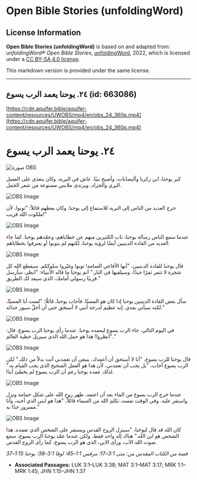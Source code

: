 # Open Bible Stories (unfoldingWord)

## License Information

**Open Bible Stories (unfoldingWord)** is based on and adapted from: _unfoldingWord® Open Bible Stories_, [unfoldingWord](https://unfoldingword.org/utw), 2022, which is licensed under a [CC BY-SA 4.0 license](https://creativecommons.org/licenses/by-sa/4.0/legalcode.en).

This markdown version is provided under the same license.



--------------------------------

## ٢٤. يوحنا يعمد الرب يسوع (id: 663086)

[https://cdn.aquifer.bible/aquifer-content/resources/UWOBS/mp4/en/obs_24_360p.mp4](https://cdn.aquifer.bible/aquifer-content/resources/UWOBS/mp4/en/obs_24_360p.mp4)

٢٤. يوحنا يعمد الرب يسوع
========================

![صورة OBS](https://cdn.aquifer.bible/aquifer-content/resources/UWOBS/jpg/360px/obs-en-24-01.jpg)

كبر يوحنا، ابن زكريا وأليصابات، وأصبح نبيًا. عاش في البرية، وكان يتغذى على العسل البري والجراد، ويرتدى ملابس مصنوعة من شعر الجمل.

![OBS Image](https://cdn.aquifer.bible/aquifer-content/resources/UWOBS/jpg/360px/obs-en-24-02.jpg)

خرج العديد من الناس إلى البرية للاستماع إلى يوحنا. وكان يعظهم قائلاً: "توبوا، لأن ملكوت الله قريب!"

![OBS Image](https://cdn.aquifer.bible/aquifer-content/resources/UWOBS/jpg/360px/obs-en-24-03.jpg)

عندما سمع الناس رسالة يوحنا، تاب الكثيرين منهم عن خطاياهم، وعمّدهم يوحنا. كما جاء العديد من القادة الدينيين أيضًا لرؤية يوحنا، لكنهم لم يتوبوا أو يعترفوا بخطاياهم.

![OBS Image](https://cdn.aquifer.bible/aquifer-content/resources/UWOBS/jpg/360px/obs-en-24-04.jpg)

قال يوحنا للقادة الدينيين، "أيها الأفاعي السامة! توبوا وغيّروا سلوككم. سيقطع الله كل شجرة لا تثمر ثمرًا جيدًا، وسيلقيها في النار." أتم يوحنا ما قاله الأنبياء: "انظر، سأرسل قريبًا رسولي أمامك، الذي سيعد لك الطريق."

![OBS Image](https://cdn.aquifer.bible/aquifer-content/resources/UWOBS/jpg/360px/obs-en-24-05.jpg)

سأل بعض القادة الدينيين يوحنا إذا كان هو المسيّا. فأجاب يوحنا، قائلًا: "لست أنا المسيّا، لكنه سيأتي بعدي. إنه عظيم لدرجة أنني لا أستحق حتى أن أحلّ سيور حذائه."

![OBS Image](https://cdn.aquifer.bible/aquifer-content/resources/UWOBS/jpg/360px/obs-en-24-06.jpg)

في اليوم التالي، جاء الرب يسوع ليعمده يوحنا. عندما رأى يوحنا الرب يسوع، قال: "انظروا! هذا هو حمل الله الذي سيزيل خطية العالم."

![OBS Image](https://cdn.aquifer.bible/aquifer-content/resources/UWOBS/jpg/360px/obs-en-24-07.jpg)

قال يوحنا للرب يسوع، "أنا لا أستحق أن أعمدك. ينبغي أن تعمدني أنت بدلاً من ذلك." لكن الرب يسوع أجاب، "بل يجب أن تعمدني، لأن هذا هو العمل الصحيح الذي يجب القيام به." لذلك عمده يوحنا رغم أن الرب يسوع لم يخطئ أبدًا.

![OBS Image](https://cdn.aquifer.bible/aquifer-content/resources/UWOBS/jpg/360px/obs-en-24-08.jpg)

عندما خرج الرب يسوع من الماء بعد أن اعتمد، ظهر روح الله على شكل حمامة ونزل واستقر عليه. وفي الوقت نفسه، تكلم الله من السماء قائلاً، "هذا هو ابني الذي أحبه، وأنا مسرور جدًا به."

![OBS Image](https://cdn.aquifer.bible/aquifer-content/resources/UWOBS/jpg/360px/obs-en-24-09.jpg)

كان الله قد قال ليوحنا، "سينزل الروح القدس ويستقر على الشخص الذي تعمده. هذا الشخص هو ابن الله." هناك إله واحد فقط. ولكن عندما عمّد يوحنا الرب يسوع، سمع صوت الله الآب، ورأى الابن، الذي هو الرب يسوع، كما رأى الروح القدس.

*قصة من الكتاب المقدس من: متى 3:1–17؛ مرقس 1:1–45؛ لوقا 3:1–38؛ يوحنا 1:15–37*

* **Associated Passages:** LUK 3:1–LUK 3:38; MAT 3:1–MAT 3:17; MRK 1:1–MRK 1:45; JHN 1:15–JHN 1:37


